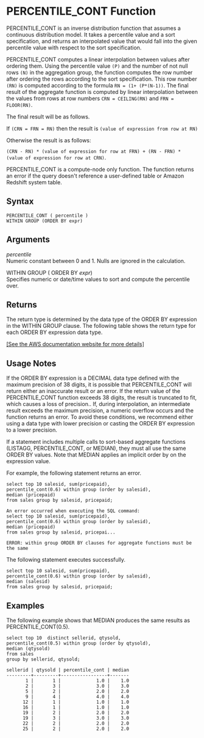 # PERCENTILE\_CONT Function<a name="r_PERCENTILE_CONT"></a>

PERCENTILE\_CONT is an inverse distribution function that assumes a continuous distribution model\. It takes a percentile value and a sort specification, and returns an interpolated value that would fall into the given percentile value with respect to the sort specification\. 

PERCENTILE\_CONT computes a linear interpolation between values after ordering them\. Using the percentile value `(P)` and the number of not null rows `(N)` in the aggregation group, the function computes the row number after ordering the rows according to the sort specification\. This row number `(RN)` is computed according to the formula `RN = (1+ (P*(N-1))`\. The final result of the aggregate function is computed by linear interpolation between the values from rows at row numbers `CRN = CEILING(RN)` and `FRN = FLOOR(RN)`\. 

The final result will be as follows\.

If `(CRN = FRN = RN)` then the result is `(value of expression from row at RN)` 

Otherwise the result is as follows:

`(CRN - RN) * (value of expression for row at FRN) + (RN - FRN) * (value of expression for row at CRN)`\.

PERCENTILE\_CONT is a compute\-node only function\. The function returns an error if the query doesn't reference a user\-defined table or Amazon Redshift system table\.

## Syntax<a name="r_PERCENTILE_CONT-synopsis"></a>

```
PERCENTILE_CONT ( percentile )
WITHIN GROUP (ORDER BY expr)
```

## Arguments<a name="r_PERCENTILE_CONT-arguments"></a>

 *percentile*   
Numeric constant between 0 and 1\. Nulls are ignored in the calculation\.

WITHIN GROUP \( ORDER BY *expr*\)   
Specifies numeric or date/time values to sort and compute the percentile over\. 

## Returns<a name="r_PERCENTILE_CONT-returns"></a>

The return type is determined by the data type of the ORDER BY expression in the WITHIN GROUP clause\. The following table shows the return type for each ORDER BY expression data type\.

[\[See the AWS documentation website for more details\]](http://docs.aws.amazon.com/redshift/latest/dg/r_PERCENTILE_CONT.html)

## Usage Notes<a name="w4aac41c11c13c31c23"></a>

If the ORDER BY expression is a DECIMAL data type defined with the maximum precision of 38 digits, it is possible that PERCENTILE\_CONT will return either an inaccurate result or an error\. If the return value of the PERCENTILE\_CONT function exceeds 38 digits, the result is truncated to fit, which causes a loss of precision\.\. If, during interpolation, an intermediate result exceeds the maximum precision, a numeric overflow occurs and the function returns an error\. To avoid these conditions, we recommend either using a data type with lower precision or casting the ORDER BY expression to a lower precision\.

If a statement includes multiple calls to sort\-based aggregate functions \(LISTAGG, PERCENTILE\_CONT, or MEDIAN\), they must all use the same ORDER BY values\. Note that MEDIAN applies an implicit order by on the expression value\. 

For example, the following statement returns an error\. 

```
select top 10 salesid, sum(pricepaid), 
percentile_cont(0.6) within group (order by salesid),
median (pricepaid)
from sales group by salesid, pricepaid;

An error occurred when executing the SQL command:
select top 10 salesid, sum(pricepaid), 
percentile_cont(0.6) within group (order by salesid),
median (pricepaid)
from sales group by salesid, pricepai...

ERROR: within group ORDER BY clauses for aggregate functions must be the same
```

The following statement executes successfully\. 

```
select top 10 salesid, sum(pricepaid), 
percentile_cont(0.6) within group (order by salesid),
median (salesid)
from sales group by salesid, pricepaid;
```

## Examples<a name="r_PERCENTILE_CONT-examples"></a>

The following example shows that MEDIAN produces the same results as PERCENTILE\_CONT\(0\.5\)\. 

```
select top 10  distinct sellerid, qtysold, 
percentile_cont(0.5) within group (order by qtysold),
median (qtysold) 
from sales
group by sellerid, qtysold;

sellerid | qtysold | percentile_cont | median
---------+---------+-----------------+-------
       1 |       1 |             1.0 |    1.0
       2 |       3 |             3.0 |    3.0
       5 |       2 |             2.0 |    2.0
       9 |       4 |             4.0 |    4.0
      12 |       1 |             1.0 |    1.0
      16 |       1 |             1.0 |    1.0
      19 |       2 |             2.0 |    2.0
      19 |       3 |             3.0 |    3.0
      22 |       2 |             2.0 |    2.0
      25 |       2 |             2.0 |    2.0
```